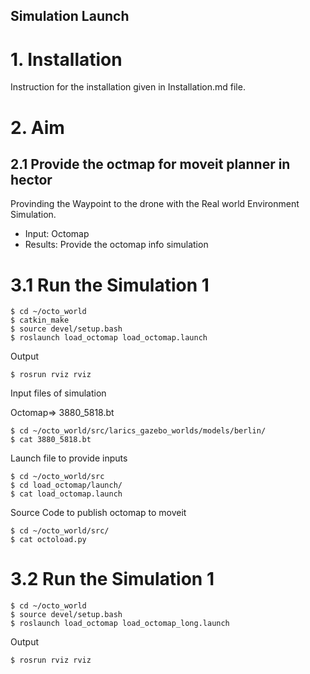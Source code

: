 Simulation Launch
-----------
# 1. Installation  
Instruction for the installation given in Installation.md file. 

# 2. Aim
## 2.1 Provide the octmap for moveit planner in hector  
Provinding the Waypoint to the drone with the Real world Environment Simulation.
* Input:  Octomap
* Results: Provide the octomap info simulation 

# 3.1 Run the Simulation 1

```console 1   Build the package 
$ cd ~/octo_world
$ catkin_make
$ source devel/setup.bash
$ roslaunch load_octomap load_octomap.launch 
```
Output 

```console 2 Output  
$ rosrun rviz rviz 
```


Input files of simulation  

Octomap=> 3880_5818.bt
```console 3
$ cd ~/octo_world/src/larics_gazebo_worlds/models/berlin/
$ cat 3880_5818.bt
```


Launch file to provide inputs
```
$ cd ~/octo_world/src
$ cd load_octomap/launch/
$ cat load_octomap.launch
```
Source Code to publish octomap to moveit 
```
$ cd ~/octo_world/src/
$ cat octoload.py
```


# 3.2 Run the Simulation 1
```console 1   Build the package 
$ cd ~/octo_world
$ source devel/setup.bash
$ roslaunch load_octomap load_octomap_long.launch 
```
Output 

```console 2 Output  
$ rosrun rviz rviz 
```
